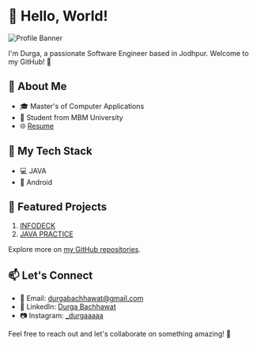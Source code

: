 # 👋 Hello, World!

![Profile Banner](https://user-images.githubusercontent.com/36594527/117921831-c3d32c80-b334-11eb-8bab-a423ac34272a.png)

I'm Durga, a passionate Software Engineer based in Jodhpur. Welcome to my GitHub! 🚀

## 🌱 About Me

- 🎓 Master's of Computer Applications
- 💼 Student from MBM University
- 🌐 [Resume]()

## 🚀 My Tech Stack

- 💻 JAVA
- 🤖 Android

## 🌟 Featured Projects

1. [INFODECK](https://github.com/itsdyash/INFODECK)
2. [JAVA PRACTICE]()

Explore more on [my GitHub repositories](https://github.com/itschikki).

## 📫 Let's Connect

- 📧 Email: durgabachhawat@gmail.com
- 💼 LinkedIn: [Durga Bachhawat](https://www.linkedin.com/in/durgaaaaa)
- 📷 Instagram: [_durgaaaaa](https://www.instagram.com/_durgaaaaa/)

Feel free to reach out and let's collaborate on something amazing! 🤝
